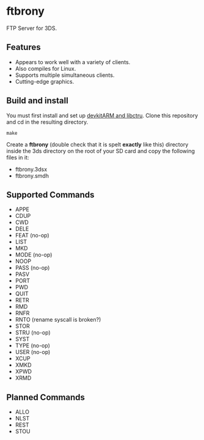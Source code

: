 ftbrony
=======

FTP Server for 3DS.

Features
--------
- Appears to work well with a variety of clients.
- Also compiles for Linux.
- Supports multiple simultaneous clients.
- Cutting-edge graphics.

Build and install
------------------

You must first install and set up [devkitARM and libctru](http://3dbrew.org/wiki/Setting_up_Development_Environment).
Clone this repository and cd in the resulting directory.

    make

Create a **ftbrony** (double check that it is spelt **exactly** like this) directory inside the 3ds directory on the root of your SD card and copy the following files in it:
- ftbrony.3dsx
- ftbrony.smdh


Supported Commands
------------------

- APPE
- CDUP
- CWD
- DELE
- FEAT (no-op)
- LIST
- MKD
- MODE (no-op)
- NOOP
- PASS (no-op)
- PASV
- PORT
- PWD
- QUIT
- RETR
- RMD
- RNFR
- RNTO (rename syscall is broken?)
- STOR
- STRU (no-op)
- SYST
- TYPE (no-op)
- USER (no-op)
- XCUP
- XMKD
- XPWD
- XRMD

Planned Commands
----------------

- ALLO
- NLST
- REST
- STOU
